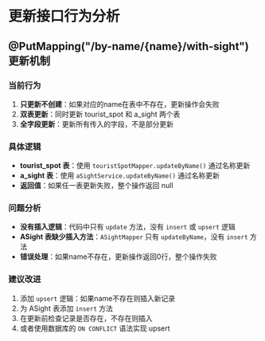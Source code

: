 # 更新接口行为分析

## @PutMapping("/by-name/{name}/with-sight") 更新机制

### 当前行为
1. **只更新不创建**：如果对应的name在表中不存在，更新操作会失败
2. **双表更新**：同时更新 tourist_spot 和 a_sight 两个表
3. **全字段更新**：更新所有传入的字段，不是部分更新

### 具体逻辑
- **tourist_spot 表**：使用 `touristSpotMapper.updateByName()` 通过名称更新
- **a_sight 表**：使用 `aSightService.updateByName()` 通过名称更新
- **返回值**：如果任一表更新失败，整个操作返回 null

### 问题分析
- **没有插入逻辑**：代码中只有 `update` 方法，没有 `insert` 或 `upsert` 逻辑
- **ASight 表缺少插入方法**：`ASightMapper` 只有 `updateByName`，没有 `insert` 方法
- **错误处理**：如果name不存在，更新操作返回0行，整个操作失败

### 建议改进
1. 添加 `upsert` 逻辑：如果name不存在则插入新记录
2. 为 ASight 表添加 `insert` 方法
3. 在更新前检查记录是否存在，不存在则插入
4. 或者使用数据库的 `ON CONFLICT` 语法实现 upsert